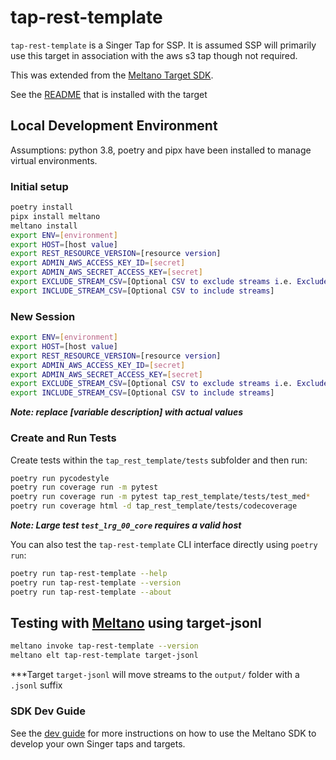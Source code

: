 # tap-rest-template

`tap-rest-template` is a Singer Tap for SSP. It is assumed SSP will primarily use this target in association with the aws s3 tap though not required.

This was extended from the [Meltano Target SDK](https://sdk.meltano.com).

See the [README](https://github.com/sixthst/tap-rest-template/blob/master/tap_rest_template/README.md) that is installed with the target

## Local Development Environment

Assumptions: python 3.8, poetry and pipx have been installed to manage virtual environments.

### Initial setup

```bash
poetry install
pipx install meltano
meltano install
export ENV=[environment]
export HOST=[host value]
export REST_RESOURCE_VERSION=[resource version]
export ADMIN_AWS_ACCESS_KEY_ID=[secret]
export ADMIN_AWS_SECRET_ACCESS_KEY=[secret]
export EXCLUDE_STREAM_CSV=[Optional CSV to exclude streams i.e. Exclude resource not by REST_RESOURCE_VERSION]
export INCLUDE_STREAM_CSV=[Optional CSV to include streams]
```

### New Session

```bash
export ENV=[environment]
export HOST=[host value]
export REST_RESOURCE_VERSION=[resource version]
export ADMIN_AWS_ACCESS_KEY_ID=[secret]
export ADMIN_AWS_SECRET_ACCESS_KEY=[secret]
export EXCLUDE_STREAM_CSV=[Optional CSV to exclude streams i.e. Exclude resource not in REST_RESOURCE_VERSION]
export INCLUDE_STREAM_CSV=[Optional CSV to include streams]
```

***Note: replace [variable description] with actual values***

### Create and Run Tests

Create tests within the `tap_rest_template/tests` subfolder and
  then run:

```bash
poetry run pycodestyle
poetry run coverage run -m pytest
poetry run coverage run -m pytest tap_rest_template/tests/test_med*
poetry run coverage html -d tap_rest_template/tests/codecoverage
```

***Note: Large test `test_lrg_00_core` requires a valid host***

You can also test the `tap-rest-template` CLI interface directly using `poetry run`:

```bash
poetry run tap-rest-template --help
poetry run tap-rest-template --version
poetry run tap-rest-template --about
```

## Testing with [Meltano](meltano.com) using target-jsonl

```bash
meltano invoke tap-rest-template --version
meltano elt tap-rest-template target-jsonl
```

***Target `target-jsonl` will move streams to the `output/` folder with a `.jsonl` suffix

### SDK Dev Guide

See the [dev guide](../../docs/dev_guide.md) for more instructions on how to use the Meltano SDK to
develop your own Singer taps and targets.
